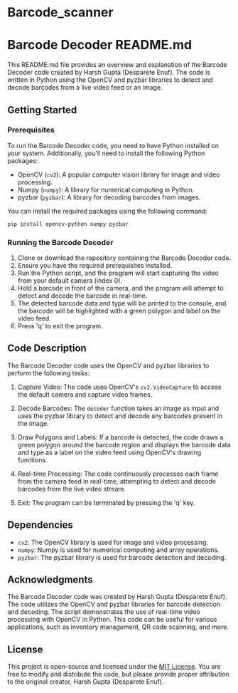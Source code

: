 # Barcode_scanner
# Barcode Decoder README.md

This README.md file provides an overview and explanation of the Barcode Decoder code created by Harsh Gupta (Desparete Enuf). The code is written in Python using the OpenCV and pyzbar libraries to detect and decode barcodes from a live video feed or an image.

## Getting Started

### Prerequisites

To run the Barcode Decoder code, you need to have Python installed on your system. Additionally, you'll need to install the following Python packages:

- OpenCV (`cv2`): A popular computer vision library for image and video processing.
- Numpy (`numpy`): A library for numerical computing in Python.
- pyzbar (`pyzbar`): A library for decoding barcodes from images.

You can install the required packages using the following command:

```bash
pip install opencv-python numpy pyzbar
```

### Running the Barcode Decoder

1. Clone or download the repository containing the Barcode Decoder code.
2. Ensure you have the required prerequisites installed.
3. Run the Python script, and the program will start capturing the video from your default camera (index 0).
4. Hold a barcode in front of the camera, and the program will attempt to detect and decode the barcode in real-time.
5. The detected barcode data and type will be printed to the console, and the barcode will be highlighted with a green polygon and label on the video feed.
6. Press 'q' to exit the program.

## Code Description

The Barcode Decoder code uses the OpenCV and pyzbar libraries to perform the following tasks:

1. Capture Video: The code uses OpenCV's `cv2.VideoCapture` to access the default camera and capture video frames.

2. Decode Barcodes: The `decoder` function takes an image as input and uses the pyzbar library to detect and decode any barcodes present in the image.

3. Draw Polygons and Labels: If a barcode is detected, the code draws a green polygon around the barcode region and displays the barcode data and type as a label on the video feed using OpenCV's drawing functions.

4. Real-time Processing: The code continuously processes each frame from the camera feed in real-time, attempting to detect and decode barcodes from the live video stream.

5. Exit: The program can be terminated by pressing the 'q' key.

## Dependencies

- `cv2`: The OpenCV library is used for image and video processing.
- `numpy`: Numpy is used for numerical computing and array operations.
- `pyzbar`: The pyzbar library is used for barcode detection and decoding.

## Acknowledgments

The Barcode Decoder code was created by Harsh Gupta (Desparete Enuf). The code utilizes the OpenCV and pyzbar libraries for barcode detection and decoding. The script demonstrates the use of real-time video processing with OpenCV in Python. This code can be useful for various applications, such as inventory management, QR code scanning, and more.

## License

This project is open-source and licensed under the [MIT License](LICENSE). You are free to modify and distribute the code, but please provide proper attribution to the original creator, Harsh Gupta (Desparete Enuf).
